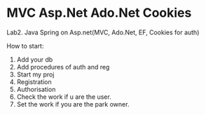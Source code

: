 # MVC Asp.Net Ado.Net Cookies
Lab2. Java Spring on Asp.net(MVC, Ado.Net, EF, Cookies for auth) 

How to start:
1) Add your db
2) Add procedures of auth and reg
3) Start my proj
4) Registration
5) Authorisation
6) Check the work if u are the user.
7) Set the work if you are the park owner.
